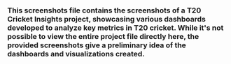 
### This screenshots file contains the screenshots of a T20 Cricket Insights project, showcasing various dashboards developed to analyze key metrics in T20 cricket. While it's not possible to view the entire project file directly here, the provided screenshots give a preliminary idea of the dashboards and visualizations created.

